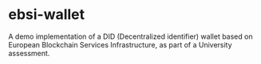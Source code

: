 # ebsi-wallet

A demo implementation of a DID (Decentralized identifier) wallet based on European Blockchain Services Infrastructure, as part of a University assessment. 
